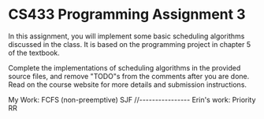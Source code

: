 # CS433 Programming Assignment 3

In this assignment, you will implement some basic scheduling algorithms discussed in the class. It is based on the programming project in chapter 5 of the textbook. 

Complete the implementations of scheduling algorithms in the provided source files, and remove "TODO"s from the comments after you are done. Read on the course website for more details and submission instructions. 

My Work:
FCFS (non-preemptive)
SJF
//----------------
Erin's work:
Priority 
RR
